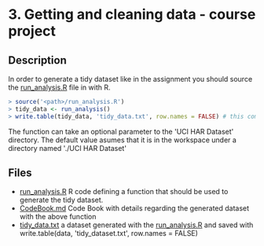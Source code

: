 # 3. Getting and cleaning data - course project

## Description

In order to generate a tidy dataset like in the assignment you should source the [run_analysis.R] file in with R.

```r
> source('<path>/run_analysis.R')
> tidy_data <- run_analysis()
> write.table(tidy_data, 'tidy_data.txt', row.names = FALSE) # this command was used to generate the file included in this repository
```
The function can take an optional parameter to the 'UCI HAR Dataset' directory. The default value asumes that it is in the workspace under a directory named './UCI HAR Dataset' 

## Files
* [run_analysis.R] R code defining a function that should be used to generate the tidy dataset.
* [CodeBook.md](./CodeBook.md) Code Book with details regarding the generated dataset with the above function
* [tidy_data.txt](./tidy_data.txt) a dataset generated with the [run_analysis.R] and saved with write.table(data, 'tidy_dataset.txt', row.names = FALSE) 

[run_analysis.R]:./run_analysis.R